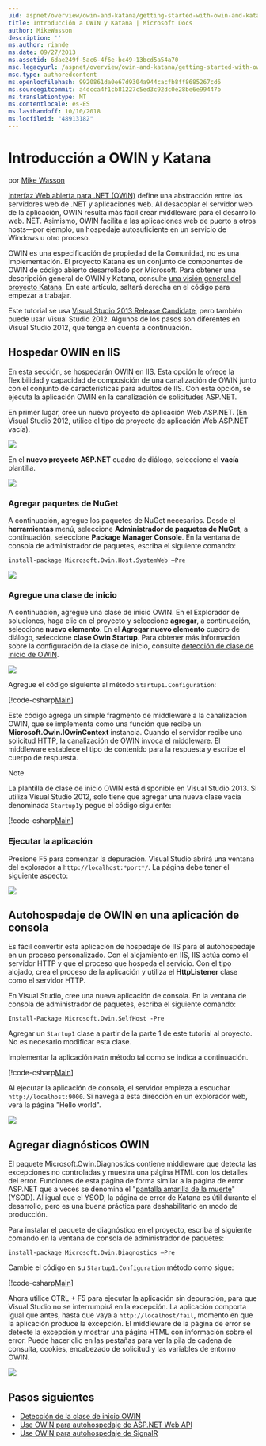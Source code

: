 ```yaml
---
uid: aspnet/overview/owin-and-katana/getting-started-with-owin-and-katana
title: Introducción a OWIN y Katana | Microsoft Docs
author: MikeWasson
description: ''
ms.author: riande
ms.date: 09/27/2013
ms.assetid: 6dae249f-5ac6-4f6e-bc49-13bcd5a54a70
msc.legacyurl: /aspnet/overview/owin-and-katana/getting-started-with-owin-and-katana
msc.type: authoredcontent
ms.openlocfilehash: 9920861da0e67d9304a944cacfb8ff8685267cd6
ms.sourcegitcommit: a4dcca4f1cb81227c5ed3c92dc0e28be6e99447b
ms.translationtype: MT
ms.contentlocale: es-ES
ms.lasthandoff: 10/10/2018
ms.locfileid: "48913182"
---
```

<a name="getting-started-with-owin-and-katana"></a>Introducción a OWIN y Katana
====================
por [Mike Wasson](https://github.com/MikeWasson)

[Interfaz Web abierta para .NET (OWIN)](http://owin.org/) define una abstracción entre los servidores web de .NET y aplicaciones web. Al desacoplar el servidor web de la aplicación, OWIN resulta más fácil crear middleware para el desarrollo web. NET. Asimismo, OWIN facilita a las aplicaciones web de puerto a otros hosts&#8212;por ejemplo, un hospedaje autosuficiente en un servicio de Windows u otro proceso.

OWIN es una especificación de propiedad de la Comunidad, no es una implementación. El proyecto Katana es un conjunto de componentes de OWIN de código abierto desarrollado por Microsoft. Para obtener una descripción general de OWIN y Katana, consulte [una visión general del proyecto Katana](an-overview-of-project-katana.md). En este artículo, saltará derecha en el código para empezar a trabajar.

Este tutorial se usa [Visual Studio 2013 Release Candidate](https://go.microsoft.com/fwlink/?LinkId=306566), pero también puede usar Visual Studio 2012. Algunos de los pasos son diferentes en Visual Studio 2012, que tenga en cuenta a continuación.

## <a name="host-owin-in-iis"></a>Hospedar OWIN en IIS

En esta sección, se hospedarán OWIN en IIS. Esta opción le ofrece la flexibilidad y capacidad de composición de una canalización de OWIN junto con el conjunto de características para adultos de IIS. Con esta opción, se ejecuta la aplicación OWIN en la canalización de solicitudes ASP.NET.

En primer lugar, cree un nuevo proyecto de aplicación Web ASP.NET. (En Visual Studio 2012, utilice el tipo de proyecto de aplicación Web ASP.NET vacía).

![](getting-started-with-owin-and-katana/_static/image1.png)

En el **nuevo proyecto ASP.NET** cuadro de diálogo, seleccione el **vacía** plantilla.

![](getting-started-with-owin-and-katana/_static/image2.png)

### <a name="add-nuget-packages"></a>Agregar paquetes de NuGet

A continuación, agregue los paquetes de NuGet necesarios. Desde el **herramientas** menú, seleccione **Administrador de paquetes de NuGet**, a continuación, seleccione **Package Manager Console**. En la ventana de consola de administrador de paquetes, escriba el siguiente comando:

`install-package Microsoft.Owin.Host.SystemWeb –Pre`

![](getting-started-with-owin-and-katana/_static/image3.png)

### <a name="add-a-startup-class"></a>Agregue una clase de inicio

A continuación, agregue una clase de inicio OWIN. En el Explorador de soluciones, haga clic en el proyecto y seleccione **agregar**, a continuación, seleccione **nuevo elemento**. En el **Agregar nuevo elemento** cuadro de diálogo, seleccione **clase Owin Startup**. Para obtener más información sobre la configuración de la clase de inicio, consulte [detección de clase de inicio de OWIN](owin-startup-class-detection.md).

![](getting-started-with-owin-and-katana/_static/image4.png)

Agregue el código siguiente al método `Startup1.Configuration`:

[!code-csharp[Main](getting-started-with-owin-and-katana/samples/sample1.cs?highlight=3)]

Este código agrega un simple fragmento de middleware a la canalización OWIN, que se implementa como una función que recibe un **Microsoft.Owin.IOwinContext** instancia. Cuando el servidor recibe una solicitud HTTP, la canalización de OWIN invoca el middleware. El middleware establece el tipo de contenido para la respuesta y escribe el cuerpo de respuesta.

> [!NOTE]
> La plantilla de clase de inicio OWIN está disponible en Visual Studio 2013. Si utiliza Visual Studio 2012, solo tiene que agregar una nueva clase vacía denominada `Startup1`y pegue el código siguiente:


[!code-csharp[Main](getting-started-with-owin-and-katana/samples/sample2.cs)]

### <a name="run-the-application"></a>Ejecutar la aplicación

Presione F5 para comenzar la depuración. Visual Studio abrirá una ventana del explorador a `http://localhost:*port*/`. La página debe tener el siguiente aspecto:

![](getting-started-with-owin-and-katana/_static/image5.png)

## <a name="self-host-owin-in-a-console-application"></a>Autohospedaje de OWIN en una aplicación de consola

Es fácil convertir esta aplicación de hospedaje de IIS para el autohospedaje en un proceso personalizado. Con el alojamiento en IIS, IIS actúa como el servidor HTTP y que el proceso que hospeda el servicio. Con el tipo alojado, crea el proceso de la aplicación y utiliza el **HttpListener** clase como el servidor HTTP.

En Visual Studio, cree una nueva aplicación de consola. En la ventana de consola de administrador de paquetes, escriba el siguiente comando:

`Install-Package Microsoft.Owin.SelfHost -Pre`

Agregar un `Startup1` clase a partir de la parte 1 de este tutorial al proyecto. No es necesario modificar esta clase.

Implementar la aplicación `Main` método tal como se indica a continuación.

[!code-csharp[Main](getting-started-with-owin-and-katana/samples/sample3.cs)]

Al ejecutar la aplicación de consola, el servidor empieza a escuchar `http://localhost:9000`. Si navega a esta dirección en un explorador web, verá la página "Hello world".

![](getting-started-with-owin-and-katana/_static/image6.png)

## <a name="add-owin-diagnostics"></a>Agregar diagnósticos OWIN

El paquete Microsoft.Owin.Diagnostics contiene middleware que detecta las excepciones no controladas y muestra una página HTML con los detalles del error. Funciones de esta página de forma similar a la página de error ASP.NET que a veces se denomina el "[pantalla amarilla de la muerte](http://en.wikipedia.org/wiki/Yellow_Screen_of_Death#Yellow)" (YSOD). Al igual que el YSOD, la página de error de Katana es útil durante el desarrollo, pero es una buena práctica para deshabilitarlo en modo de producción.

Para instalar el paquete de diagnóstico en el proyecto, escriba el siguiente comando en la ventana de consola de administrador de paquetes:

`install-package Microsoft.Owin.Diagnostics –Pre`

Cambie el código en su `Startup1.Configuration` método como sigue:

[!code-csharp[Main](getting-started-with-owin-and-katana/samples/sample4.cs?highlight=4,9-12)]

Ahora utilice CTRL + F5 para ejecutar la aplicación sin depuración, para que Visual Studio no se interrumpirá en la excepción. La aplicación comporta igual que antes, hasta que vaya a `http://localhost/fail`, momento en que la aplicación produce la excepción. El middleware de la página de error se detecte la excepción y mostrar una página HTML con información sobre el error. Puede hacer clic en las pestañas para ver la pila de cadena de consulta, cookies, encabezado de solicitud y las variables de entorno OWIN.

![](getting-started-with-owin-and-katana/_static/image7.png)

## <a name="next-steps"></a>Pasos siguientes

- [Detección de la clase de inicio OWIN](owin-startup-class-detection.md)
- [Use OWIN para autohospedaje de ASP.NET Web API](../../../web-api/overview/hosting-aspnet-web-api/use-owin-to-self-host-web-api.md)
- [Use OWIN para autohospedaje de SignalR](../../../signalr/overview/deployment/tutorial-signalr-self-host.md)
